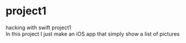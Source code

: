 # project1
hacking with swift project1\
In this project I just make an iOS app that simply show a list of pictures

